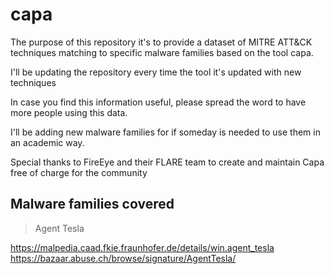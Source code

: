 # capa

The purpose of this repository it's to provide a dataset of MITRE ATT&CK techniques matching to specific malware families based on the tool capa.

I'll be updating the repository every time the tool it's updated with new techniques 

In case you find this information useful, please spread the word to have more people using this data.

I'll be adding new malware families for if someday is needed to use them in an academic way.

Special thanks to FireEye and their FLARE team to create and maintain Capa free of charge for the community

## Malware families covered

> Agent Tesla

https://malpedia.caad.fkie.fraunhofer.de/details/win.agent_tesla
https://bazaar.abuse.ch/browse/signature/AgentTesla/




